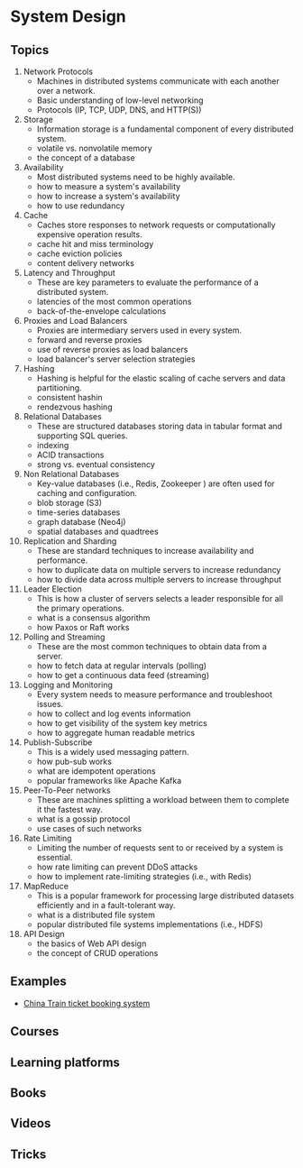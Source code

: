 # System Design

## Topics
1. Network Protocols
    - Machines in distributed systems communicate with each another over a network.
    - Basic understanding of low-level networking
    - Protocols (IP, TCP, UDP, DNS, and HTTP(S))
2. Storage
    - Information storage is a fundamental component of every distributed system.
    - volatile vs. nonvolatile memory
    - the concept of a database
3. Availability
    - Most distributed systems need to be highly available.
    - how to measure a system's availability 
    - how to increase a system's availability 
    - how to use redundancy
4. Cache
    - Caches store responses to network requests or computationally expensive operation results.
    - cache hit and miss terminology
    - cache eviction policies
    - content delivery networks
5. Latency and Throughput
    - These are key parameters to evaluate the performance of a distributed system.
    - latencies of the most common operations
    - back-of-the-envelope calculations
6. Proxies and Load Balancers
    - Proxies are intermediary servers used in every system.
    - forward and reverse proxies
    - use of reverse proxies as load balancers
    - load balancer's server selection strategies
7. Hashing
    - Hashing is helpful for the elastic scaling of cache servers and data partitioning.
    - consistent hashin
    - rendezvous hashing    
8. Relational Databases
    - These are structured databases storing data in tabular format and supporting SQL queries.
    - indexing
    - ACID transactions
    - strong vs. eventual consistency
9. Non Relational Databases
    - Key-value databases (i.e., Redis, Zookeeper ) are often used for caching and configuration.
    - blob storage (S3)
    - time-series databases
    - graph database (Neo4j)
    - spatial databases and quadtrees 
10. Replication and Sharding
    - These are standard techniques to increase availability and performance.
    - how to duplicate data on multiple servers to increase redundancy
    - how to divide data across multiple servers to increase throughput 
11. Leader Election
    - This is how a cluster of servers selects a leader responsible for all the primary operations.
    - what is a consensus algorithm
    - how Paxos or Raft works 
12. Polling and Streaming
    - These are the most common techniques to obtain data from a server.
    - how to fetch data at regular intervals (polling)
    - how to get a continuous data feed (streaming) 
13. Logging and Monitoring
    - Every system needs to measure performance and troubleshoot issues.
    - how to collect and log events information
    - how to get visibility of the system key metrics
    - how to aggregate human readable metrics 
14. Publish-Subscribe
    - This is a widely used messaging pattern.
    - how pub-sub works
    - what are idempotent operations
    - popular frameworks like Apache Kafka 
15. Peer-To-Peer networks
    - These are machines splitting a workload between them to complete it the fastest way.
    - what is a gossip protocol
    - use cases of such networks 
16. Rate Limiting
    - Limiting the number of requests sent to or received by a system is essential.
    - how rate limiting can prevent DDoS attacks
    - how to implement rate-limiting strategies (i.e., with Redis) 
17. MapReduce
    - This is a popular framework for processing large distributed datasets efficiently and in a fault-tolerant way.
    - what is a distributed file system
    - popular distributed file systems implementations (i.e., HDFS) 
18. API Design
    - the basics of Web API design
    - the concept of CRUD operations 

## Examples
- [China Train ticket booking system](./examples/china_train_ticket_booking_system.md)

## Courses

## Learning platforms

## Books

## Videos

## Tricks

